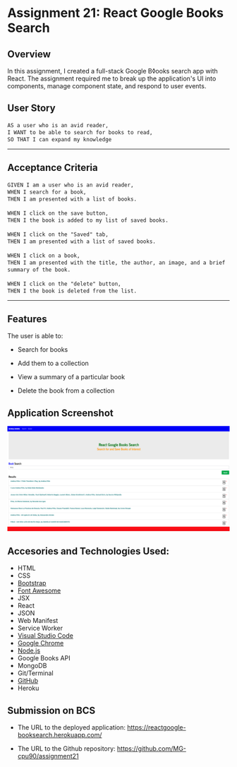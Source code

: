 # Assignment 21: React Google Books Search

## Overview

In this assignment, I created a full-stack Google B◊ooks search app with React. The assignment required me to break up the application's UI into components, manage component state, and respond to user events.

## User Story

```
AS a user who is an avid reader, 
I WANT to be able to search for books to read, 
SO THAT I can expand my knowledge
```
- - -

## Acceptance Criteria

```
GIVEN I am a user who is an avid reader, 
WHEN I search for a book,
THEN I am presented with a list of books.

WHEN I click on the save button,
THEN I the book is added to my list of saved books.

WHEN I click on the "Saved" tab,
THEN I am presented with a list of saved books.

WHEN I click on a book,
THEN I am presented with the title, the author, an image, and a brief summary of the book.

WHEN I click on the "delete" button,
THEN I the book is deleted from the list.

```
- - -

## Features

The user is able to:

* Search for books

* Add them to a collection

* View a summary of a particular book

* Delete the book from a collection


## Application Screenshot

![alt text](./client/public/assignment21_screenshot.png "Assignment 21 Screen Shot")

## Accesories and Technologies Used:
* HTML
* CSS
* [Bootstrap](https://getbootstrap.com/)
* [Font Awesome](https://fontawesome.com/)
* JSX
* React
* JSON
* Web Manifest
* Service Worker
* [Visual Studio Code](https://code.visualstudio.com/)
* [Google Chrome](http://www.google.com/chrome)
* [Node.js](https://nodejs.org/en/)
* Google Books API
* MongoDB
* Git/Terminal
* [GitHub](https://github.com/)
* Heroku


## Submission on BCS

* The URL to the deployed application: https://reactgoogle-booksearch.herokuapp.com/

* The URL to the Github repository: https://github.com/MG-cpu90/assignment21 
